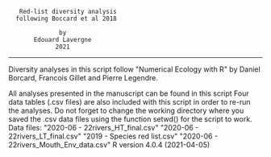        Red-list diversity analysis       
      following Boccard et al 2018       
                                         
                  by                     
           Edouard Lavergne              
                 2021                    

--------------------------------------------
 
Diversity analyses in this script follow "Numerical Ecology with R" by Daniel Borcard, Francois Gillet and Pierre Legendre.

All analyses presented in the manuscript can be found in this script
Four data tables (.csv files) are also included with this script in order to re-run the analyses.
Do not forget to change the working directory where you saved the .csv data files using the function setwd() for the script to work.
Data files: "2020-06 - 22rivers_HT_final.csv"
            "2020-06 - 22rivers_LT_final.csv"
            "2019 - Species red list.csv"
            "2020-06 - 22rivers_Mouth_Env_data.csv"
R version 4.0.4 (2021-04-05)
